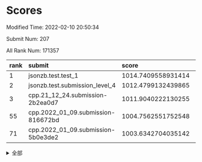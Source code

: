 # Scores

Modified Time: 2022-02-10 20:50:34

Submit Num: 207

All Rank Num: 171357

| rank |               submit               |       score        |       sigma        | pk_num |
| :--- | :--------------------------------- | :----------------- | :----------------- | :----- |
| 1    | jsonzb.test.test_1                 | 1014.7409558931414 | 0.8632466396686528 | 3310   |
| 2    | jsonzb.test.submission_level_4     | 1012.4799132439865 | 0.8034728909206214 | 3311   |
| 3    | cpp.21_12_24.submission-2b2ea0d7   | 1011.9040222130255 | 0.812955467928231  | 3311   |
| 55   | cpp.2022_01_09.submission-816672bd | 1004.7562551752548 | 0.7251229784000098 | 3309   |
| 71   | cpp.2022_01_09.submission-5b0e3de2 | 1003.6342704035142 | 0.7277806395209521 | 3309   |


<details>
<summary>全部</summary>

| rank |                 submit                 |       score        |       sigma        | pk_num |
| :--- | :------------------------------------- | :----------------- | :----------------- | :----- |
| 1    | jsonzb.test.test_1                     | 1014.7409558931414 | 0.8632466396686528 | 3310   |
| 2    | jsonzb.test.submission_level_4         | 1012.4799132439865 | 0.8034728909206214 | 3311   |
| 3    | cpp.21_12_24.submission-2b2ea0d7       | 1011.9040222130255 | 0.812955467928231  | 3311   |
| 4    | gobigger.level_3.submission_level_3_4  | 1011.239666930577  | 0.7509627882735309 | 3304   |
| 5    | gobigger.level_3.submission_level_3_42 | 1011.2325634022325 | 0.7518244143475806 | 3313   |
| 6    | gobigger.level_3.submission_level_3_1  | 1011.2282241490097 | 0.7914403532164908 | 3314   |
| 7    | gobigger.level_3.submission_level_3_10 | 1011.201739459477  | 0.7716694474940289 | 3313   |
| 8    | gobigger.level_3.submission_level_3_31 | 1011.177931782541  | 0.7661150093550645 | 3313   |
| 9    | gobigger.level_3.submission_level_3_48 | 1011.1568912182375 | 0.7836478234200219 | 3310   |
| 10   | gobigger.level_3.submission_level_3_34 | 1011.14924303324   | 0.7365212050424992 | 3315   |
| 11   | gobigger.level_3.submission_level_3_43 | 1011.135782615227  | 0.7903687265515426 | 3313   |
| 12   | gobigger.level_3.submission_level_3_8  | 1011.1007530609868 | 0.7651045276411219 | 3313   |
| 13   | gobigger.level_3.submission_level_3_22 | 1011.0317583428113 | 0.7498951826592996 | 3308   |
| 14   | gobigger.level_3.submission_level_3_28 | 1011.018362401553  | 0.7822614919816308 | 3311   |
| 15   | gobigger.level_3.submission_level_3_46 | 1010.9027950700896 | 0.7855483250492453 | 3309   |
| 16   | gobigger.level_3.submission_level_3_23 | 1010.5205846238244 | 0.7736179205172332 | 3310   |
| 17   | gobigger.level_3.submission_level_3_26 | 1010.3800386164714 | 0.7574398454304833 | 3312   |
| 18   | gobigger.level_3.submission_level_3_6  | 1010.3405550328021 | 0.7660315025262179 | 3318   |
| 19   | gobigger.level_3.submission_level_3_36 | 1010.2964429361988 | 0.7676279105447024 | 3314   |
| 20   | gobigger.level_3.submission_level_3_41 | 1010.2877120791429 | 0.746679061328881  | 3311   |
| 21   | gobigger.level_3.submission_level_3_19 | 1010.1835960870382 | 0.7748733606939503 | 3313   |
| 22   | gobigger.level_3.submission_level_3_20 | 1010.1829220872002 | 0.7428359185156266 | 3308   |
| 23   | gobigger.level_3.submission_level_3_9  | 1010.1732737866927 | 0.7535399825530766 | 3311   |
| 24   | gobigger.level_3.submission_level_3_5  | 1010.1579355445253 | 0.7787344790382815 | 3313   |
| 25   | gobigger.level_3.submission_level_3_27 | 1010.1433294495621 | 0.7608062375338589 | 3313   |
| 26   | gobigger.level_3.submission_level_3_45 | 1010.0917379624743 | 0.7708320805450497 | 3317   |
| 27   | gobigger.level_3.submission_level_3_13 | 1010.087217489833  | 0.776038132907118  | 3313   |
| 28   | gobigger.level_3.submission_level_3_12 | 1009.9752104437189 | 0.7579348763347415 | 3309   |
| 29   | gobigger.level_3.submission_level_3_0  | 1009.9334447018588 | 0.7661162847990173 | 3308   |
| 30   | gobigger.level_3.submission_level_3_7  | 1009.8725560583276 | 0.7617838497047217 | 3313   |
| 31   | gobigger.level_3.submission_level_3_30 | 1009.8283796712678 | 0.7548095123703276 | 3305   |
| 32   | gobigger.level_3.submission_level_3_49 | 1009.8270735172256 | 0.7604346688186187 | 3312   |
| 33   | gobigger.level_3.submission_level_3_39 | 1009.6958906296056 | 0.7571456607043529 | 3311   |
| 34   | gobigger.level_3.submission_level_3_37 | 1009.6109331602989 | 0.7563366972936636 | 3309   |
| 35   | gobigger.level_3.submission_level_3_11 | 1009.5818216811682 | 0.7667863949250845 | 3312   |
| 36   | gobigger.level_3.submission_level_3_40 | 1009.5711700386698 | 0.7584409042754618 | 3311   |
| 37   | gobigger.level_3.submission_level_3_44 | 1009.4763099681281 | 0.7434682661937639 | 3311   |
| 38   | gobigger.level_3.submission_level_3_2  | 1009.4178609197261 | 0.7416153640085326 | 3314   |
| 39   | gobigger.level_3.submission_level_3_14 | 1009.39064461672   | 0.7377281633692427 | 3309   |
| 40   | gobigger.level_3.submission_level_3_17 | 1009.3428756181884 | 0.7512669706842485 | 3310   |
| 41   | gobigger.level_3.submission_level_3_29 | 1009.2606711599432 | 0.7479670770369122 | 3310   |
| 42   | gobigger.level_3.submission_level_3_16 | 1009.0858060428649 | 0.7518794575244185 | 3308   |
| 43   | gobigger.level_3.submission_level_3_38 | 1008.968467754189  | 0.7398560904306043 | 3311   |
| 44   | gobigger.level_3.submission_level_3_47 | 1008.9578071708905 | 0.7547472040343631 | 3312   |
| 45   | gobigger.level_3.submission_level_3_25 | 1008.9132092965942 | 0.7461908064443911 | 3308   |
| 46   | gobigger.level_3.submission_level_3_32 | 1008.7736860068555 | 0.7518193470563569 | 3313   |
| 47   | gobigger.level_3.submission_level_3_21 | 1008.6979291658545 | 0.7449402461113569 | 3306   |
| 48   | gobigger.level_3.submission_level_3_33 | 1008.6810969576553 | 0.7416551046623829 | 3310   |
| 49   | gobigger.level_3.submission_level_3_15 | 1008.5355464648243 | 0.7620388527896914 | 3310   |
| 50   | gobigger.level_3.submission_level_3_35 | 1008.5205295745066 | 0.7586276213727812 | 3306   |
| 51   | gobigger.level_3.submission_level_3_24 | 1008.5136775530236 | 0.7156966859911166 | 3314   |
| 52   | gobigger.level_3.submission_level_3_3  | 1008.3678103041259 | 0.7532842991184974 | 3315   |
| 53   | gobigger.level_3.submission_level_3_18 | 1008.2316430711073 | 0.745309403137733  | 3312   |
| 54   | gobigger.level_1.submission_level_1_21 | 1004.8700429635081 | 0.7284102654617559 | 3313   |
| 55   | cpp.2022_01_09.submission-816672bd     | 1004.7562551752548 | 0.7251229784000098 | 3309   |
| 56   | gobigger.level_1.submission_level_1_34 | 1004.5589174489859 | 0.7291341603980195 | 3309   |
| 57   | gobigger.level_1.submission_level_1_13 | 1004.4200439790826 | 0.7146841406463001 | 3312   |
| 58   | gobigger.level_1.submission_level_1_31 | 1004.3369068004752 | 0.718687709309233  | 3311   |
| 59   | gobigger.level_1.submission_level_1_33 | 1004.3107953772835 | 0.7182782564030684 | 3315   |
| 60   | gobigger.level_1.submission_level_1_11 | 1004.222663757574  | 0.7307673007819784 | 3309   |
| 61   | gobigger.level_1.submission_level_1_20 | 1004.1370203614093 | 0.7252651927681085 | 3321   |
| 62   | gobigger.level_1.submission_level_1_15 | 1004.0429481474748 | 0.7247406252873796 | 3310   |
| 63   | gobigger.level_1.submission_level_1_8  | 1004.0249730265991 | 0.719471947164585  | 3312   |
| 64   | gobigger.level_1.submission_level_1_39 | 1003.9657514987365 | 0.7171097161065978 | 3310   |
| 65   | gobigger.level_1.submission_level_1_4  | 1003.8592041354635 | 0.732290615130155  | 3311   |
| 66   | gobigger.level_1.submission_level_1_35 | 1003.8110726303522 | 0.7201337658470499 | 3315   |
| 67   | gobigger.level_1.submission_level_1_5  | 1003.7208560891756 | 0.7268069995324319 | 3308   |
| 68   | gobigger.level_1.submission_level_1_17 | 1003.7185038063934 | 0.719595897114125  | 3310   |
| 69   | gobigger.level_1.submission_level_1_6  | 1003.7119821601424 | 0.7099714062119287 | 3312   |
| 70   | gobigger.level_1.submission_level_1_29 | 1003.6882495474689 | 0.7199365788249195 | 3313   |
| 71   | cpp.2022_01_09.submission-5b0e3de2     | 1003.6342704035142 | 0.7277806395209521 | 3309   |
| 72   | gobigger.level_1.submission_level_1_48 | 1003.6187577868703 | 0.714560974012488  | 3311   |
| 73   | gobigger.level_1.submission_level_1_19 | 1003.5875905522997 | 0.7104109387832895 | 3309   |
| 74   | gobigger.level_1.submission_level_1_0  | 1003.5482613990429 | 0.7229937487192827 | 3313   |
| 75   | gobigger.level_1.submission_level_1_10 | 1003.5139716124427 | 0.7156811830276507 | 3315   |
| 76   | gobigger.level_1.submission_level_1_28 | 1003.5069540826721 | 0.7265151154363901 | 3308   |
| 77   | gobigger.level_1.submission_level_1_46 | 1003.4817866554454 | 0.7106281225490398 | 3314   |
| 78   | gobigger.level_1.submission_level_1_22 | 1003.4570942510169 | 0.722123360283141  | 3312   |
| 79   | gobigger.level_1.submission_level_1_16 | 1003.4389831736416 | 0.716325195526227  | 3313   |
| 80   | gobigger.level_1.submission_level_1_32 | 1003.369504012042  | 0.7112284871866313 | 3311   |
| 81   | gobigger.level_1.submission_level_1_38 | 1003.284460975196  | 0.7127573566468793 | 3309   |
| 82   | gobigger.level_1.submission_level_1_1  | 1003.2727967774246 | 0.7128651867072967 | 3311   |
| 83   | gobigger.level_1.submission_level_1_30 | 1003.2222164059705 | 0.7134072885335049 | 3312   |
| 84   | gobigger.level_1.submission_level_1_37 | 1003.1903831841404 | 0.710024084158472  | 3310   |
| 85   | gobigger.level_1.submission_level_1_27 | 1003.1811407996528 | 0.7162615641711311 | 3308   |
| 86   | gobigger.level_1.submission_level_1_36 | 1003.1644763063924 | 0.7038420808642907 | 3308   |
| 87   | gobigger.level_1.submission_level_1_7  | 1003.0707930219214 | 0.7117839660361502 | 3310   |
| 88   | gobigger.level_1.submission_level_1_41 | 1003.0672966503878 | 0.709839165755675  | 3314   |
| 89   | gobigger.level_1.submission_level_1_9  | 1003.0281077235837 | 0.7128463304109844 | 3312   |
| 90   | gobigger.level_1.submission_level_1_49 | 1002.98006357298   | 0.7104494964181738 | 3309   |
| 91   | gobigger.level_1.submission_level_1_14 | 1002.9670115092699 | 0.7170153806414358 | 3307   |
| 92   | gobigger.level_1.submission_level_1_26 | 1002.9430903490146 | 0.7249831885209004 | 3313   |
| 93   | gobigger.level_1.submission_level_1_45 | 1002.8470794877385 | 0.717958781642392  | 3311   |
| 94   | gobigger.level_1.submission_level_1_25 | 1002.8004436617557 | 0.7113684494403554 | 3306   |
| 95   | gobigger.level_1.submission_level_1_47 | 1002.7964749629282 | 0.7119142779020697 | 3309   |
| 96   | gobigger.level_1.submission_level_1_44 | 1002.7831627930549 | 0.7197719280145897 | 3312   |
| 97   | gobigger.level_1.submission_level_1_12 | 1002.687769310294  | 0.7165976043332706 | 3309   |
| 98   | gobigger.level_1.submission_level_1_18 | 1002.6800933247362 | 0.7084153959209969 | 3313   |
| 99   | gobigger.level_1.submission_level_1_43 | 1002.6675373561269 | 0.7151300306708842 | 3309   |
| 100  | gobigger.level_1.submission_level_1_23 | 1002.6506386082855 | 0.704369063095504  | 3315   |
| 101  | gobigger.level_1.submission_level_1_40 | 1002.2132650529518 | 0.7205443376029399 | 3313   |
| 102  | gobigger.level_1.submission_level_1_2  | 1002.0869786051737 | 0.7160473110431286 | 3315   |
| 103  | gobigger.level_1.submission_level_1_3  | 1001.7200525327542 | 0.709740180229216  | 3307   |
| 104  | gobigger.level_1.submission_level_1_24 | 1001.2699449884585 | 0.7102930316864721 | 3309   |
| 105  | gobigger.level_1.submission_level_1_42 | 1001.0785529107492 | 0.7089891160693201 | 3313   |
| 106  | gobigger.random.submission_random_48   | 997.8893265315193  | 0.7258543966719556 | 3310   |
| 107  | gobigger.random.submission_random_36   | 997.405463925362   | 0.7065999781383913 | 3313   |
| 108  | gobigger.random.submission_random_7    | 997.3866488300235  | 0.7034970055729542 | 3312   |
| 109  | gobigger.random.submission_random_40   | 996.9148123919529  | 0.7010398547739451 | 3314   |
| 110  | gobigger.random.submission_random_34   | 996.8831961152335  | 0.6992048579578184 | 3312   |
| 111  | gobigger.random.submission_random_21   | 996.7459124151112  | 0.7062915791875147 | 3313   |
| 112  | gobigger.random.submission_random_0    | 996.7020816500425  | 0.7053332660188543 | 3312   |
| 113  | gobigger.random.submission_random_29   | 996.6407489088291  | 0.7054880071738296 | 3310   |
| 114  | gobigger.random.submission_random_25   | 996.6370679890323  | 0.7130092633500071 | 3315   |
| 115  | gobigger.random.submission_random_14   | 996.6244054529251  | 0.7055710529599419 | 3311   |
| 116  | gobigger.random.submission_random_28   | 996.5749746524219  | 0.7026835833523241 | 3316   |
| 117  | gobigger.random.submission_random_6    | 996.5607412361279  | 0.7125832342576427 | 3309   |
| 118  | gobigger.random.submission_random_42   | 996.5539165116735  | 0.7139151317670814 | 3316   |
| 119  | gobigger.random.submission_random_31   | 996.533390368232   | 0.7113477318737177 | 3316   |
| 120  | gobigger.random.submission_random_38   | 996.5069831630134  | 0.713179506056908  | 3308   |
| 121  | gobigger.random.submission_random_23   | 996.3298144492654  | 0.7081484749423183 | 3313   |
| 122  | gobigger.random.submission_random_24   | 996.2907178330562  | 0.7158478805813129 | 3312   |
| 123  | gobigger.random.submission_random_11   | 996.2848478158904  | 0.711122830992073  | 3308   |
| 124  | gobigger.random.submission_random_2    | 996.2070841636316  | 0.7058671699065076 | 3308   |
| 125  | gobigger.random.submission_random_19   | 996.1424953924673  | 0.7043901889491249 | 3311   |
| 126  | gobigger.random.submission_random_45   | 996.0307408360749  | 0.7007571875322881 | 3312   |
| 127  | gobigger.random.submission_random_15   | 996.0163571432357  | 0.6958893852006006 | 3313   |
| 128  | gobigger.random.submission_random_27   | 995.9266016010987  | 0.7022493912037441 | 3314   |
| 129  | gobigger.random.submission_random_16   | 995.9153980233324  | 0.7144113774809181 | 3312   |
| 130  | gobigger.random.submission_random_5    | 995.9008764991828  | 0.7099284878409938 | 3312   |
| 131  | gobigger.random.submission_random_46   | 995.8956790134982  | 0.7227439296282648 | 3312   |
| 132  | gobigger.random.submission_random_3    | 995.8768491311014  | 0.7159804855902686 | 3310   |
| 133  | gobigger.random.submission_random_4    | 995.7819973154201  | 0.7026841646164486 | 3316   |
| 134  | gobigger.random.submission_random_17   | 995.7683202367188  | 0.7086413830571098 | 3311   |
| 135  | gobigger.random.submission_random_43   | 995.6768410106879  | 0.7066791498450925 | 3306   |
| 136  | gobigger.random.submission_random_30   | 995.6718549259417  | 0.7153187810035809 | 3310   |
| 137  | gobigger.random.submission_random_33   | 995.6177434838899  | 0.7007069381284949 | 3311   |
| 138  | gobigger.random.submission_random_39   | 995.5668354360829  | 0.6986068417248142 | 3312   |
| 139  | gobigger.random.submission_random_12   | 995.5464707880304  | 0.709912284539677  | 3315   |
| 140  | gobigger.random.submission_random_32   | 995.5022051674753  | 0.7161570993530393 | 3307   |
| 141  | gobigger.random.submission_random_1    | 995.4894592527043  | 0.7064310164592713 | 3311   |
| 142  | gobigger.random.submission_random_22   | 995.4869923507187  | 0.721419826555147  | 3311   |
| 143  | gobigger.random.submission_random_37   | 995.4523500321599  | 0.7044740782371551 | 3306   |
| 144  | gobigger.random.submission_random_47   | 995.4487217837559  | 0.7178456108090786 | 3309   |
| 145  | gobigger.random.submission_random_20   | 995.4330144317564  | 0.6998012923422999 | 3309   |
| 146  | gobigger.random.submission_random_49   | 995.4190446712687  | 0.7209998437258436 | 3306   |
| 147  | gobigger.random.submission_random_18   | 995.3329267469046  | 0.7391979318103583 | 3310   |
| 148  | gobigger.random.submission_random_13   | 995.1787337070904  | 0.7197037604401956 | 3316   |
| 149  | gobigger.random.submission_random_26   | 995.171011303007   | 0.7191521700282817 | 3315   |
| 150  | gobigger.random.submission_random_8    | 995.0204369095297  | 0.7206590646273793 | 3310   |
| 151  | gobigger.random.submission_random_35   | 994.9107031562854  | 0.7136296220037328 | 3308   |
| 152  | gobigger.random.submission_random_44   | 994.7793738855256  | 0.7167952181037588 | 3314   |
| 153  | gobigger.random.submission_random_9    | 994.7626460867598  | 0.712193847791284  | 3311   |
| 154  | gobigger.random.submission_random_10   | 994.7477438426417  | 0.7135884503104748 | 3313   |
| 155  | gobigger.random.submission_random_41   | 994.4120661792274  | 0.7304646190631244 | 3309   |
| 156  | gobigger.level_2.submission_level_2_2  | 994.2525359200475  | 0.7287075256948282 | 3314   |
| 157  | gobigger.level_2.submission_level_2_29 | 994.0018690234175  | 0.7207394692279291 | 3314   |
| 158  | gobigger.level_2.submission_level_2_14 | 993.4773990533394  | 0.7405588220003001 | 3309   |
| 159  | gobigger.level_2.submission_level_2_7  | 993.4058670699354  | 0.7172009072517671 | 3318   |
| 160  | gobigger.level_2.submission_level_2_34 | 993.3975297391227  | 0.7347787245556495 | 3314   |
| 161  | gobigger.level_2.submission_level_2_43 | 993.0855868139257  | 0.7345970607545614 | 3308   |
| 162  | gobigger.level_2.submission_level_2_12 | 993.0695322861077  | 0.7341224713227127 | 3311   |
| 163  | gobigger.level_2.submission_level_2_38 | 993.0501099344584  | 0.7342966959842482 | 3310   |
| 164  | gobigger.level_2.submission_level_2_23 | 992.9854905037357  | 0.7261802698049545 | 3312   |
| 165  | gobigger.level_2.submission_level_2_37 | 992.8423869386285  | 0.7409079619257636 | 3309   |
| 166  | gobigger.level_2.submission_level_2_17 | 992.7496222801403  | 0.7571142117761166 | 3309   |
| 167  | gobigger.level_2.submission_level_2_20 | 992.7432180993628  | 0.7454460182196411 | 3309   |
| 168  | gobigger.level_2.submission_level_2_15 | 992.6273164463914  | 0.7530456946265714 | 3314   |
| 169  | gobigger.level_2.submission_level_2_8  | 992.6181555318349  | 0.7422559328010128 | 3306   |
| 170  | gobigger.level_2.submission_level_2_45 | 992.6033945868201  | 0.7609603509240718 | 3313   |
| 171  | gobigger.level_2.submission_level_2_6  | 992.4698364939783  | 0.7379962097572857 | 3314   |
| 172  | gobigger.level_2.submission_level_2_11 | 992.4283779020341  | 0.7491483662512998 | 3310   |
| 173  | gobigger.level_2.submission_level_2_18 | 992.423162640508   | 0.741425770560329  | 3312   |
| 174  | gobigger.level_2.submission_level_2_27 | 992.3049801912624  | 0.7512318787250631 | 3310   |
| 175  | gobigger.level_2.submission_level_2_5  | 992.1872123343667  | 0.737662806424958  | 3313   |
| 176  | gobigger.level_2.submission_level_2_4  | 992.1753818114215  | 0.7604226467880302 | 3312   |
| 177  | gobigger.level_2.submission_level_2_42 | 992.0782353466764  | 0.744577858701466  | 3311   |
| 178  | gobigger.level_2.submission_level_2_21 | 992.0105260639381  | 0.7453473193940529 | 3308   |
| 179  | gobigger.level_2.submission_level_2_26 | 991.9829231465421  | 0.7409424834136129 | 3315   |
| 180  | gobigger.level_2.submission_level_2_32 | 991.9653191024871  | 0.7375928091237993 | 3315   |
| 181  | gobigger.level_2.submission_level_2_1  | 991.8995443248307  | 0.7390520167932245 | 3317   |
| 182  | gobigger.level_2.submission_level_2_30 | 991.883161994713   | 0.7257135942373625 | 3314   |
| 183  | gobigger.level_2.submission_level_2_19 | 991.8765450105407  | 0.7518549917564163 | 3309   |
| 184  | gobigger.level_2.submission_level_2_48 | 991.72531808868    | 0.7451678637137271 | 3311   |
| 185  | gobigger.level_2.submission_level_2_39 | 991.6999039503553  | 0.752399285276202  | 3308   |
| 186  | gobigger.level_2.submission_level_2_28 | 991.6649894855652  | 0.7357358421072799 | 3307   |
| 187  | gobigger.level_2.submission_level_2_40 | 991.6549826541976  | 0.7401347330401594 | 3309   |
| 188  | gobigger.level_2.submission_level_2_35 | 991.6534318129227  | 0.7343795045512583 | 3315   |
| 189  | gobigger.level_2.submission_level_2_49 | 991.6445108167435  | 0.7401950722284972 | 3308   |
| 190  | gobigger.level_2.submission_level_2_22 | 991.6225525778858  | 0.7481563130496628 | 3310   |
| 191  | gobigger.level_2.submission_level_2_44 | 991.4888650051311  | 0.7522307782671808 | 3310   |
| 192  | gobigger.level_2.submission_level_2_0  | 991.3327688440796  | 0.7464302151486448 | 3311   |
| 193  | gobigger.level_2.submission_level_2_47 | 991.2459536566045  | 0.7494435085223563 | 3310   |
| 194  | gobigger.level_2.submission_level_2_16 | 991.22220395381    | 0.7596400773853331 | 3315   |
| 195  | gobigger.level_2.submission_level_2_3  | 991.1649303317048  | 0.7444457974143552 | 3314   |
| 196  | gobigger.level_2.submission_level_2_31 | 991.1052883280639  | 0.7488174697459754 | 3315   |
| 197  | gobigger.level_2.submission_level_2_46 | 991.0586454725601  | 0.7549825786451732 | 3309   |
| 198  | gobigger.level_2.submission_level_2_9  | 990.9923279707629  | 0.7424866907242058 | 3312   |
| 199  | gobigger.level_2.submission_level_2_36 | 990.935291192344   | 0.7595715274736123 | 3306   |
| 200  | gobigger.level_2.submission_level_2_10 | 990.9294114295707  | 0.76023318397452   | 3312   |
| 201  | gobigger.level_2.submission_level_2_33 | 990.8490139816089  | 0.754249866465613  | 3309   |
| 202  | gobigger.level_2.submission_level_2_13 | 990.7742226287526  | 0.7546832818661108 | 3313   |
| 203  | gobigger.level_2.submission_level_2_41 | 990.6985930614763  | 0.7465819524196535 | 3312   |
| 204  | gobigger.level_2.submission_level_2_25 | 990.38734667332    | 0.7474502767657175 | 3310   |
| 205  | gobigger.level_2.submission_level_2_24 | 990.0302978126778  | 0.7393087552762414 | 3312   |
| 206  | gobigger.none.submission_none_0        | 979.2633124441134  | 1.1940604176705547 | 3313   |
| 207  | gobigger.none.submission_none_1        | 979.0683451118098  | 1.189925656584848  | 3311   |

</details>
